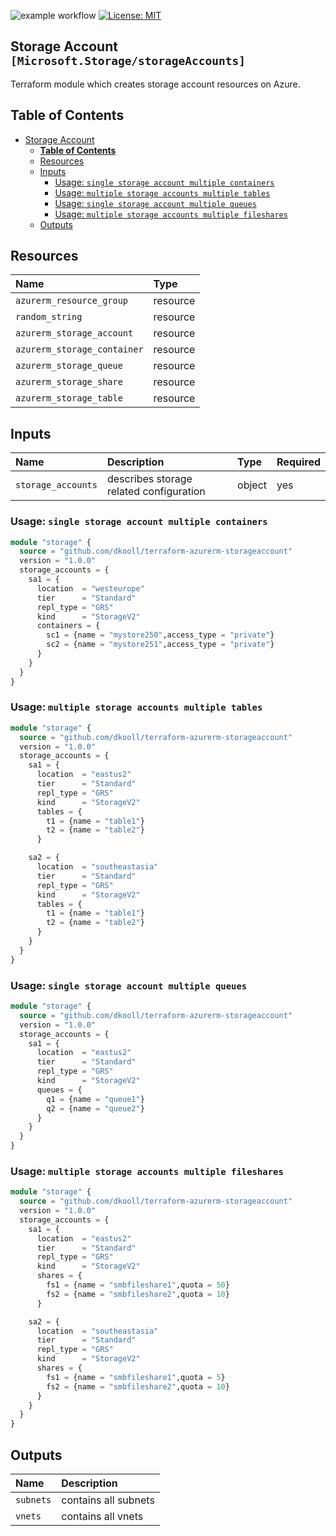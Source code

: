![example workflow](https://github.com/dkooll/terraform-azurerm-vnet/actions/workflows/validate.yml/badge.svg)
[![License: MIT](https://img.shields.io/badge/License-MIT-yellow.svg)](https://opensource.org/licenses/MIT)

## Storage Account `[Microsoft.Storage/storageAccounts]`

Terraform module which creates storage account resources on Azure.

## Table of Contents

- [Storage Account](#storage-account)
  - [**Table of Contents**](#table-of-contents)
  - [Resources](#resources)
  - [Inputs](#inputs)
    - [Usage: `single storage account multiple containers`](#inputs-usage-single-storage-account-multiple-containers)
    - [Usage: `multiple storage accounts multiple tables`](#inputs-usage-multiple-storage-accounts-multiple-tables)
    - [Usage: `single storage account multiple queues`](#inputs-usage-single-storage-account-multiple-queues)
    - [Usage: `multiple storage accounts multiple fileshares`](#inputs-usage-multiple-storage-accounts-multiple-fileshares)
  - [Outputs](#outputs)

## Resources

| Name | Type |
| :-- | :-- |
| `azurerm_resource_group` | resource |
| `random_string` | resource |
| `azurerm_storage_account` | resource |
| `azurerm_storage_container` | resource |
| `azurerm_storage_queue` | resource |
| `azurerm_storage_share` | resource |
| `azurerm_storage_table` | resource |

## Inputs

| Name | Description | Type | Required |
| :-- | :-- | :-- | :-- |
| `storage_accounts` | describes storage related configuration | object | yes |

### Usage: `single storage account multiple containers`

```terraform
module "storage" {
  source = "github.com/dkooll/terraform-azurerm-storageaccount"
  version = "1.0.0"
  storage_accounts = {
    sa1 = {
      location  = "westeurope"
      tier      = "Standard"
      repl_type = "GRS"
      kind      = "StorageV2"
      containers = {
        sc1 = {name = "mystore250",access_type = "private"}
        sc2 = {name = "mystore251",access_type = "private"}
      }
    }
  }
}
```

### Usage: `multiple storage accounts multiple tables`

```terraform
module "storage" {
  source = "github.com/dkooll/terraform-azurerm-storageaccount"
  version = "1.0.0"
  storage_accounts = {
    sa1 = {
      location  = "eastus2"
      tier      = "Standard"
      repl_type = "GRS"
      kind      = "StorageV2"
      tables = {
        t1 = {name = "table1"}
        t2 = {name = "table2"}
      }

    sa2 = {
      location  = "southeastasia"
      tier      = "Standard"
      repl_type = "GRS"
      kind      = "StorageV2"
      tables = {
        t1 = {name = "table1"}
        t2 = {name = "table2"}
      }
    }
  }
}
```

### Usage: `single storage account multiple queues`

```terraform
module "storage" {
  source = "github.com/dkooll/terraform-azurerm-storageaccount"
  version = "1.0.0"
  storage_accounts = {
    sa1 = {
      location  = "eastus2"
      tier      = "Standard"
      repl_type = "GRS"
      kind      = "StorageV2"
      queues = {
        q1 = {name = "queue1"}
        q2 = {name = "queue2"}
      }
    }
  }
}
```

### Usage: `multiple storage accounts multiple fileshares`

```terraform
module "storage" {
  source = "github.com/dkooll/terraform-azurerm-storageaccount"
  version = "1.0.0"
  storage_accounts = {
    sa1 = {
      location  = "eastus2"
      tier      = "Standard"
      repl_type = "GRS"
      kind      = "StorageV2"
      shares = {
        fs1 = {name = "smbfileshare1",quota = 50}
        fs2 = {name = "smbfileshare2",quota = 10}
      }

    sa2 = {
      location  = "southeastasia"
      tier      = "Standard"
      repl_type = "GRS"
      kind      = "StorageV2"
      shares = {
        fs1 = {name = "smbfileshare1",quota = 5}
        fs2 = {name = "smbfileshare2",quota = 10}
      }
    }
  }
}
```

## Outputs

| Name | Description |
| :-- | :-- |
| `subnets` | contains all subnets |
| `vnets` | contains all vnets |
